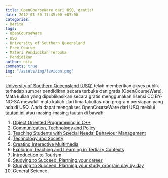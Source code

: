 ```yaml
---
title: OpenCourseWare dari USQ, gratis!
date: 2012-01-30 17:45:00 +07:00
categories:
- Berita
tags:
- OpenCourseWare
- USQ
- University of Southern Queensland
- Free Course
- Materi Pendidikan Terbuka
- Pendidikan
author: nita
comments: true
img: "/assets/img/favicon.png"
---
```


[University of Southern Queensland (USQ)](http://www.usq.edu.au/) telah memberikan akses publik terhadap sumber pendidikan secara terbuka dan gratis (OpenCourseWare). Mata kuliah yang dipublikasikan secara gratis menggunakan lisensi CC BY-NC-SA mewakili mata kuliah dari lima fakultas dan program persiapan yang ada di USQ. Anda dapat mengakses OpenCourseWare dari USQ melalui [tautan ini](http://ocw.usq.edu.au/) atau masing-masing tautan di bawah:

1. [Object Oriented Programming in C++](http://ocw.usq.edu.au/course/view.php?id=13)
2. [Communication, Technology and Policy](http://ocw.usq.edu.au/course/view.php?id=12)
3. [Teaching Students with Special Needs: Behaviour Management](http://ocw.usq.edu.au/course/view.php?id=11)
4. [Technology and Society](http://ocw.usq.edu.au/course/view.php?id=14)
5. [Creating Interactive Multimedia](http://ocw.usq.edu.au/course/view.php?id=15)
6. [Exploring Teaching and Learning in Tertiary Contexts](http://ocw.usq.edu.au/course/view.php?id=7)
7. [Introduction to Tourism](http://ocw.usq.edu.au/course/view.php?id=16)
8. [Studying to Succeed: Planning your career](http://ocw.usq.edu.au/course/view.php?id=17)
9. [Studying to Succeed: Planning your study program day by day](http://ocw.usq.edu.au/course/view.php?id=18)
10. General Science
